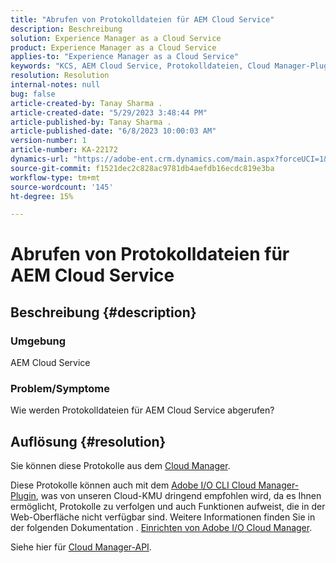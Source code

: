 ```yaml
---
title: "Abrufen von Protokolldateien für AEM Cloud Service"
description: Beschreibung
solution: Experience Manager as a Cloud Service
product: Experience Manager as a Cloud Service
applies-to: "Experience Manager as a Cloud Service"
keywords: "KCS, AEM Cloud Service, Protokolldateien, Cloud Manager-Plugin"
resolution: Resolution
internal-notes: null
bug: false
article-created-by: Tanay Sharma .
article-created-date: "5/29/2023 3:48:44 PM"
article-published-by: Tanay Sharma .
article-published-date: "6/8/2023 10:00:03 AM"
version-number: 1
article-number: KA-22172
dynamics-url: "https://adobe-ent.crm.dynamics.com/main.aspx?forceUCI=1&pagetype=entityrecord&etn=knowledgearticle&id=7a075947-38fe-ed11-8f6e-6045bd006b3d"
source-git-commit: f1521dec2c828ac9781db4aefdb16ecdc819e3ba
workflow-type: tm+mt
source-wordcount: '145'
ht-degree: 15%

---
```


# Abrufen von Protokolldateien für AEM Cloud Service

## Beschreibung {#description}


### <b>Umgebung</b>

AEM Cloud Service



### <b>Problem/Symptome</b>

Wie werden Protokolldateien für AEM Cloud Service abgerufen?




## Auflösung {#resolution}


Sie können diese Protokolle aus dem [Cloud Manager](https://experienceleague.adobe.com/docs/experience-manager-cloud-service/content/implementing/using-cloud-manager/manage-logs.html?lang=de).

Diese Protokolle können auch mit dem [Adobe I/O CLI Cloud Manager-Plugin](https://github.com/adobe/aio-cli-plugin-cloudmanager), was von unseren Cloud-KMU dringend empfohlen wird, da es Ihnen ermöglicht, Protokolle zu verfolgen und auch Funktionen aufweist, die in der Web-Oberfläche nicht verfügbar sind. Weitere Informationen finden Sie in der folgenden Dokumentation . [Einrichten von Adobe I/O Cloud Manager](https://experienceleaguecommunities.adobe.com/t5/adobe-experience-manager/setting-up-adobe-i-o-cli-for-cloud-manager-aem-community-blog/m-p/380156).

Siehe hier für [Cloud Manager-API](https://developer.adobe.com/experience-cloud/cloud-manager/reference/api/#operation/getEnvironmentLogs).
